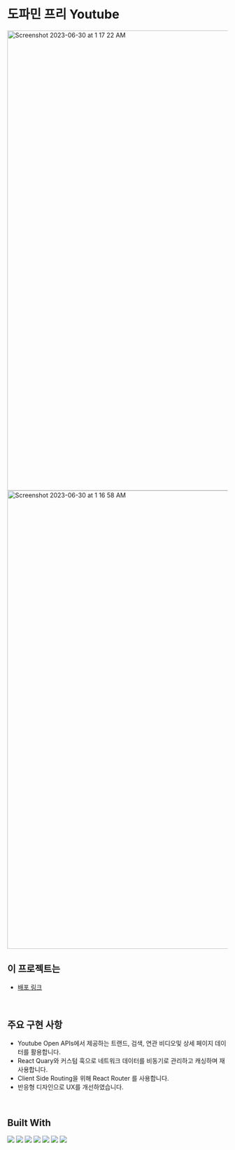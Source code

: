 # 도파민 프리 Youtube

<img width="1051" alt="Screenshot 2023-06-30 at 1 17 22 AM" src="https://github.com/wandakim/Youtube-Clone/assets/74309458/945b7021-7f54-43b4-a8d9-6380fb96c578">
<img width="1047" alt="Screenshot 2023-06-30 at 1 16 58 AM" src="https://github.com/wandakim/Youtube-Clone/assets/74309458/29b4a665-8ca6-4202-a61a-dfabb6f5b584">

<br/>

## 이 프로젝트는

- [배포 링크](https://main--incredible-cascaron-f6f5f2.netlify.app/)

<br />
 
## 주요 구현 사항 
- Youtube Open APIs에서 제공하는 트랜드, 검색, 연관 비디오및 상세 페이지 데이터를 활용합니다. 
- React Quary와 커스텀 훅으로 네트워크 데이터를 비동기로 관리하고 캐싱하며 재사용합니다. 
- Client Side Routing을 위해 React Router 를 사용합니다.  
- 반응형 디자인으로 UX를 개선하였습니다.

<br />

## Built With

  <div> 
      <img src="https://img.shields.io/badge/react-61DAFB?style=for-the-badge&logo=react&logoColor=white">
       <img src="https://img.shields.io/badge/reactquery-FF4154?style=for-the-badge&logo=reactquery&logoColor=white">
      <img src="https://img.shields.io/badge/reactrouter-CA4245?style=for-the-badge&logo=reactrouter&logoColor=white">
      <img src="https://img.shields.io/badge/tailwindcss-06B6D4?style=for-the-badge&logo=tailwindcss&logoColor=white">
     <img src="https://img.shields.io/badge/dotenv-ECD53F?style=for-the-badge&logo=dotenv&logoColor=white">
      <img src="https://img.shields.io/badge/yarn-2C8EBB?style=for-the-badge&logo=yarn&logoColor=white">
      <img src="https://img.shields.io/badge/netlify-00C7B7?style=for-the-badge&logo=netlify&logoColor=white">
  </div>

<br />
